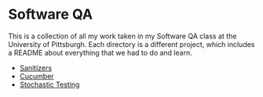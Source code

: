 # Software QA

This is a collection of all my work taken in my Software QA class at the University of Pittsburgh. Each directory is a different project, which includes a README about everything that we had to do and learn.

 - [Sanitizers](Sanitizers)
 - [Cucumber](Gherkin_Cucumber)
 - [Stochastic Testing](JUnit_Quickcheck)
